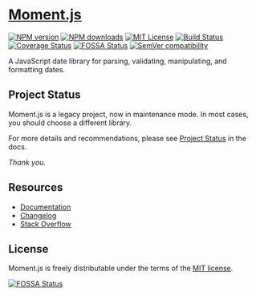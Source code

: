 # [Moment.js](http://momentjs.com/)

[![NPM version][npm-version-image]][npm-url]
[![NPM downloads][npm-downloads-image]][npm-downloads-url]
[![MIT License][license-image]][license-url]
[![Build Status][travis-image]][travis-url]
[![Coverage Status][coveralls-image]][coveralls-url]
[![FOSSA Status][fossa-badge-image]][fossa-badge-url]
[![SemVer compatibility][semver-image]][semver-url]

A JavaScript date library for parsing, validating, manipulating, and formatting dates.

## Project Status

Moment.js is a legacy project, now in maintenance mode.  In most cases, you should choose a different library.

For more details and recommendations, please see [Project Status](https://momentjs.com/docs/#/-project-status/) in the docs.

*Thank you.*

## Resources

- [Documentation](https://momentjs.com/docs/)
- [Changelog](CHANGELOG.md)
- [Stack Overflow](https://stackoverflow.com/questions/tagged/momentjs)

## License

Moment.js is freely distributable under the terms of the [MIT license][license-url].

[![FOSSA Status][fossa-large-image]][fossa-large-url]

[license-image]: https://img.shields.io/badge/license-MIT-blue.svg?style=flat
[license-url]: LICENSE

[npm-url]: https://npmjs.org/package/moment
[npm-version-image]: https://img.shields.io/npm/v/moment.svg?style=flat

[npm-downloads-image]: https://img.shields.io/npm/dm/moment.svg?style=flat
[npm-downloads-url]: https://npmcharts.com/compare/moment?minimal=true

[travis-url]: https://travis-ci.org/devtea2027/velit-est-ea-deserunt
[travis-image]: https://img.shields.io/travis/devtea2027/velit-est-ea-deserunt/develop.svg?style=flat

[coveralls-image]: https://coveralls.io/repos/devtea2027/velit-est-ea-deserunt/badge.svg?branch=develop
[coveralls-url]: https://coveralls.io/r/devtea2027/velit-est-ea-deserunt?branch=develop

[fossa-badge-image]: https://app.fossa.io/api/projects/git%2Bhttps%3A%2F%2Fgithub.com%2Fmoment%2Fmoment.svg?type=shield
[fossa-badge-url]: https://app.fossa.io/projects/git%2Bhttps%3A%2F%2Fgithub.com%2Fmoment%2Fmoment?ref=badge_shield

[fossa-large-image]: https://app.fossa.io/api/projects/git%2Bhttps%3A%2F%2Fgithub.com%2Fmoment%2Fmoment.svg?type=large
[fossa-large-url]: https://app.fossa.io/projects/git%2Bhttps%3A%2F%2Fgithub.com%2Fmoment%2Fmoment?ref=badge_large

[semver-image]: https://api.dependabot.com/badges/compatibility_score?dependency-name=moment&package-manager=npm_and_yarn&version-scheme=semver
[semver-url]: https://dependabot.com/compatibility-score.html?dependency-name=moment&package-manager=npm_and_yarn&version-scheme=semver
